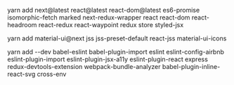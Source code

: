 yarn add next@latest react@latest react-dom@latest es6-promise isomorphic-fetch marked next-redux-wrapper react react-dom react-headroom react-redux react-waypoint redux store styled-jsx

yarn add material-ui@next jss jss-preset-default react-jss material-ui-icons

yarn add --dev babel-eslint babel-plugin-import eslint eslint-config-airbnb eslint-plugin-import eslint-plugin-jsx-a11y eslint-plugin-react express redux-devtools-extension webpack-bundle-analyzer babel-plugin-inline-react-svg cross-env
